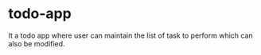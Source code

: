# todo-app
It a todo app where user can maintain the list of task to perform which can also be modified.
